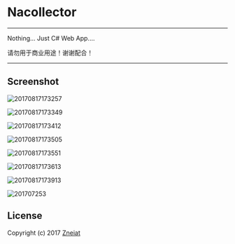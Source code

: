 # Nacollector

------

Nothing... Just C# Web App....

请勿用于商业用途！谢谢配合！

------

## Screenshot

![20170817173257](https://raw.githubusercontent.com/Zneiat/Nacollector/master/screenshots/20170817173257.png)

![20170817173349](https://raw.githubusercontent.com/Zneiat/Nacollector/master/screenshots/20170817173349.png)

![20170817173412](https://raw.githubusercontent.com/Zneiat/Nacollector/master/screenshots/20170817173412.png)

![20170817173505](https://raw.githubusercontent.com/Zneiat/Nacollector/master/screenshots/20170817173505.png)

![20170817173551](https://raw.githubusercontent.com/Zneiat/Nacollector/master/screenshots/20170817173551.png)

![20170817173613](https://raw.githubusercontent.com/Zneiat/Nacollector/master/screenshots/20170817173613.png)

![20170817173913](https://raw.githubusercontent.com/Zneiat/Nacollector/master/screenshots/20170817173913.gif)

![201707253](https://raw.githubusercontent.com/Zneiat/Nacollector/master/screenshots/201707253.gif)

## License
Copyright (c) 2017 [Zneiat](http://www.qwqaq.com "Title")